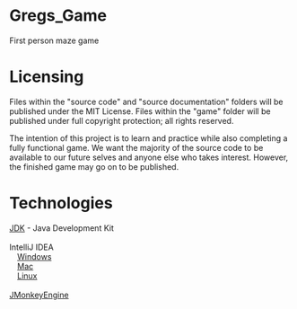 # Gregs_Game
First person maze game

# Licensing
Files within the "source code" and "source documentation" folders will be
published under the MIT License. Files within the "game" folder will be
published under full copyright protection; all rights reserved.

The intention of this project is to learn and practice while also completing a
fully functional game. We want the majority of the source code to be available
to our future selves and anyone else who takes interest. However, the finished
game may go on to be published.

# Technologies
[JDK](http://www.oracle.com/technetwork/java/javase/downloads/jdk8-downloads-2133151.html) - Java Development Kit<br>
<br>
IntelliJ IDEA<br>
&emsp;[Windows](https://www.jetbrains.com/idea/download/#section=windows)<br>
&emsp;[Mac](https://www.jetbrains.com/idea/download/#section=mac)<br>
&emsp;[Linux](https://www.jetbrains.com/idea/download/#section=linux)<br>
<br>
[JMonkeyEngine](http://jmonkeyengine.org/)<br>
